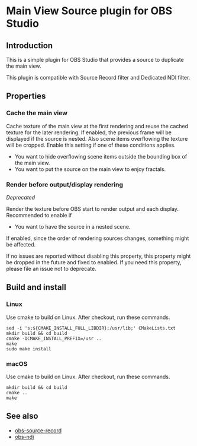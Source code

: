 # Main View Source plugin for OBS Studio

## Introduction

This is a simple plugin for OBS Studio that provides a source to duplicate the main view.

This plugin is compatible with Source Record filter and Dedicated NDI filter.

## Properties

### Cache the main view

Cache texture of the main view at the first rendering and reuse the cached texture for the later rendering.
If enabled, the previous frame will be displayed if the source is nested. Also scene items overflowing the texture will be cropped.
Enable this setting if one of these conditions applies.
- You want to hide overflowing scene items outside the bounding box of the main view.
- You want to put the source on the main view to enjoy fractals.

### Render before output/display rendering

*Deprecated*

Render the texture before OBS start to render output and each display.
Recommended to enable if
- You want to have the source in a nested scene.

If enabled, since the order of rendering sources changes, something might be affected.

If no issues are reported without disabling this property, this property might be dropped in the future and fixed to enabled. If you need this property, please file an issue not to deprecate.

## Build and install
### Linux
Use cmake to build on Linux. After checkout, run these commands.
```
sed -i 's;${CMAKE_INSTALL_FULL_LIBDIR};/usr/lib;' CMakeLists.txt
mkdir build && cd build
cmake -DCMAKE_INSTALL_PREFIX=/usr ..
make
sudo make install
```

### macOS
Use cmake to build on Linux. After checkout, run these commands.
```
mkdir build && cd build
cmake ..
make
```

## See also
- [obs-source-record](https://github.com/exeldro/obs-source-record)
- [obs-ndi](https://github.com/Palakis/obs-ndi)
